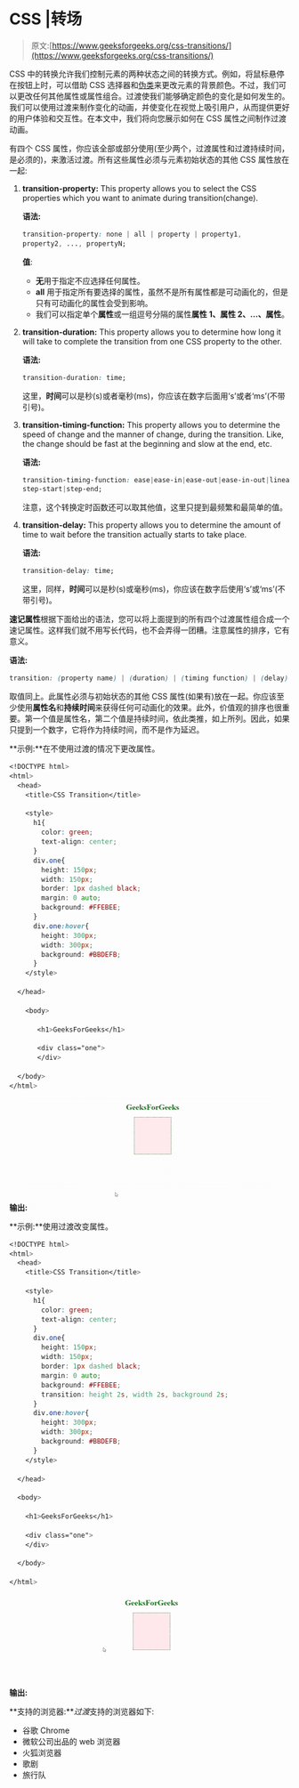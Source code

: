 # CSS |转场

> 原文:[https://www.geeksforgeeks.org/css-transitions/](https://www.geeksforgeeks.org/css-transitions/)

CSS 中的转换允许我们控制元素的两种状态之间的转换方式。例如，将鼠标悬停在按钮上时，可以借助 CSS 选择器和[伪类](https://www.geeksforgeeks.org/css-pseudo-classes/)来更改元素的背景颜色。不过，我们可以更改任何其他属性或属性组合。过渡使我们能够确定颜色的变化是如何发生的。我们可以使用过渡来制作变化的动画，并使变化在视觉上吸引用户，从而提供更好的用户体验和交互性。在本文中，我们将向您展示如何在 CSS 属性之间制作过渡动画。

有四个 CSS 属性，你应该全部或部分使用(至少两个，过渡属性和过渡持续时间，是必须的)，来激活过渡。所有这些属性必须与元素初始状态的其他 CSS 属性放在一起:

1.  **transition-property:** This property allows you to select the CSS properties which you want to animate during transition(change).

    **语法:**

    ```css
    transition-property: none | all | property | property1,
    property2, ..., propertyN;

    ```

    **值**:

    *   **无**用于指定不应选择任何属性。
    *   **all** 用于指定所有要选择的属性，虽然不是所有属性都是可动画化的，但是只有可动画化的属性会受到影响。
    *   我们可以指定单个**属性**或一组逗号分隔的属性**属性 1、属性 2、…、属性**。
2.  **transition-duration:** This property allows you to determine how long it will take to complete the transition from one CSS property to the other.

    **语法:**

    ```css
    transition-duration: time;

    ```

    这里，**时间**可以是秒(s)或者毫秒(ms)，你应该在数字后面用‘s’或者‘ms’(不带引号)。

3.  **transition-timing-function:** This property allows you to determine the speed of change and the manner of change, during the transition. Like, the change should be fast at the beginning and slow at the end, etc.

    **语法:**

    ```css
    transition-timing-function: ease|ease-in|ease-out|ease-in-out|linear|
    step-start|step-end;

    ```

    注意，这个转换定时函数还可以取其他值，这里只提到最频繁和最简单的值。

4.  **transition-delay:** This property allows you to determine the amount of time to wait before the transition actually starts to take place.

    **语法:**

    ```css
    transition-delay: time;

    ```

    这里，同样，**时间**可以是秒(s)或毫秒(ms)，你应该在数字后使用‘s’或‘ms’(不带引号)。

**速记属性**根据下面给出的语法，您可以将上面提到的所有四个过渡属性组合成一个速记属性。这样我们就不用写长代码，也不会弄得一团糟。注意属性的排序，它有意义。

**语法:**

```css
transition: (property name) | (duration) | (timing function) | (delay);

```

取值同上。此属性必须与初始状态的其他 CSS 属性(如果有)放在一起。你应该至少使用**属性名**和**持续时间**来获得任何可动画化的效果。此外，价值观的排序也很重要。第一个值是属性名，第二个值是持续时间，依此类推，如上所列。因此，如果只提到一个数字，它将作为持续时间，而不是作为延迟。

**示例:**在不使用过渡的情况下更改属性。

```css
<!DOCTYPE html>
<html>
  <head>
    <title>CSS Transition</title>

    <style>
      h1{
        color: green;
        text-align: center;
      }
      div.one{
        height: 150px;
        width: 150px;
        border: 1px dashed black;
        margin: 0 auto;
        background: #FFEBEE;
      }
      div.one:hover{
        height: 300px;
        width: 300px;
        background: #BBDEFB;
      }
    </style>

  </head>

    <body>

       <h1>GeeksForGeeks</h1>

       <div class="one">
       </div>

  </body>
</html>
```

**输出:**
![change-without-transition](img/15f5a0304b29dff919c980bddf36ea55.png)

**示例:**使用过渡改变属性。

```css
<!DOCTYPE html>
<html>
  <head>
    <title>CSS Transition</title>

    <style>
      h1{
        color: green;
        text-align: center;
      }
      div.one{
        height: 150px;
        width: 150px;
        border: 1px dashed black;
        margin: 0 auto;
        background: #FFEBEE;
        transition: height 2s, width 2s, background 2s;
      }
      div.one:hover{
        height: 300px;
        width: 300px;
        background: #BBDEFB;
      }
    </style>

  </head>

  <body>

    <h1>GeeksForGeeks</h1>

    <div class="one">
    </div>

  </body>

</html>
```

**输出:**
![change-with-transition](img/9e0ee1b530eedc5497b994f5a3fa04f8.png)

**支持的浏览器:***过渡*支持的浏览器如下:

*   谷歌 Chrome
*   微软公司出品的 web 浏览器
*   火狐浏览器
*   歌剧
*   旅行队